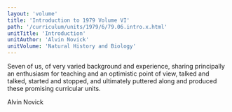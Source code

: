 ```yaml
---
layout: 'volume'
title: 'Introduction to 1979 Volume VI'
path: '/curriculum/units/1979/6/79.06.intro.x.html'
unitTitle: 'Introduction'
unitAuthor: 'Alvin Novick'
unitVolume: 'Natural History and Biology'
---
```


<body>
 <p>
  Seven of us, of very varied background and experience, sharing principally an enthusiasm for teaching and an optimistic point of view, talked and talked, started and stopped, and ultimately puttered along and produced these promising curricular units.
 </p>
 <p>
  Alvin Novick
 </p>

</body>
